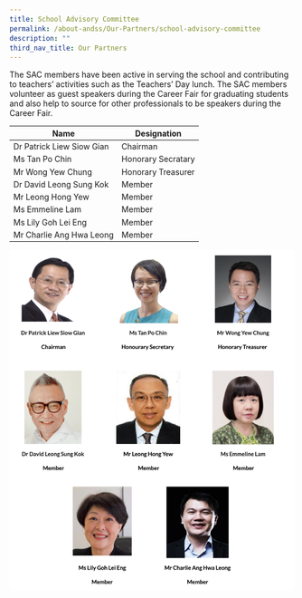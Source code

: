 ```yaml
---
title: School Advisory Committee
permalink: /about-andss/Our-Partners/school-advisory-committee
description: ""
third_nav_title: Our Partners
---
```




The SAC members have been active in serving the school and contributing to teachers’ activities such as the Teachers’ Day lunch. The SAC members volunteer as guest speakers during the Career Fair for graduating students and also help to source for other professionals to be speakers during the Career Fair.
			
			
| Name | Designation | 
| -------- | -------- | 
| Dr Patrick Liew Siow Gian     | Chairman     | 
| Ms Tan Po Chin	| Honorary Secratary |
| Mr Wong Yew Chung | Honorary Treasurer |
| Dr David Leong Sung Kok	| Member |
| Mr Leong Hong Yew	| Member |
| Ms Emmeline Lam | Member |
| Ms Lily Goh Lei Eng | Member |
| Mr Charlie Ang Hwa Leong | Member |

![](/images/SAC.png)